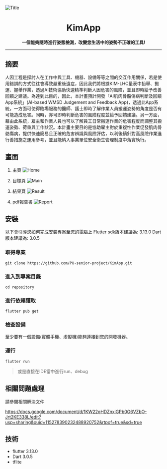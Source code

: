 ![Title](assets\readme_img\Title.jpg)
# <center> KimApp  </center>
**<center> 一個能夠隨時進行姿態檢測，改變您生活中的姿勢不正確的工具! </center>**

---
## 摘要
人因工程是探討人在工作中與工具、機器、設備等等之間的交互作用關係，若是使用錯誤的方式往往會導致嚴重後遺症，因此我們將根據KIM-LHC量表中抬舉、搬運、握舉作業，透過AI技術協助快速精準判斷人因危害的風險，並且即時給予改善回饋之建議。為達到此目的，因此，本計畫預計開發「AI肌肉骨骼傷病判斷及回饋App系統」(AI-based WMSD Judgement and Feedback App)，透過此App系統，一方面可使得臨場服務的醫師、護士即時了解作業人員搬運姿勢的角度是否有可能造成危害。同時，亦可即時判斷危害的風險程度並給予回饋建議。另一方面，藉由此系統，雇主和作業人員也可以了解員工日常搬運作業的危害程度而調整其搬運姿勢、荷重與工作狀況。本計畫主要目的是協助雇主對於重複性作業促發肌肉骨骼傷病，提供快速簡易且正確的危害辨識與風險評估，以利後續針對高風險作業進行善措施之運用參考，並且能納入事業單位安全衛生管理制度中落實執行。

## 畫面
1. 主頁 
![Home](assets\readme_img\home.png)

2. 目標頁
![Main](assets\readme_img\main_Page.png)


3. 結果頁
![Result](assets\readme_img\result.png)


4. pdf報告書
![Report](assets\readme_img\report.png)


## 安裝

以下會引導您如何完成安裝專案至您的電腦上
Flutter sdk版本建議為: 3.13.0
Dart 版本建議為: 3.0.5


### 取得專案
```
git clone https://github.com/PU-senior-project/KimApp.git
```
### 進入到專案目錄
```
cd repository
```
### 進行依賴獲取
```
flutter pub get
```
### 檢查設備
至少要有一個設備(實體手機、虛擬機)能夠連接到您的開發機器。
### 運行
```
flutter run
```
>或是直接在IDE當中進行run、debug

## 相關問題處理
請參閱相關解決文件

https://docs.google.com/document/d/1KW22qHDZnxiGPb0G6VZbO-Jrt2KE338L/edit?usp=sharing&ouid=115278390232488920752&rtpof=true&sd=true

## 技術
* flutter 3.13.0
* Dart 3.0.5
* tflite



